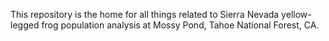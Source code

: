 This repository is the home for all things related to Sierra Nevada yellow-legged frog population analysis at Mossy Pond, Tahoe National Forest, CA. 
